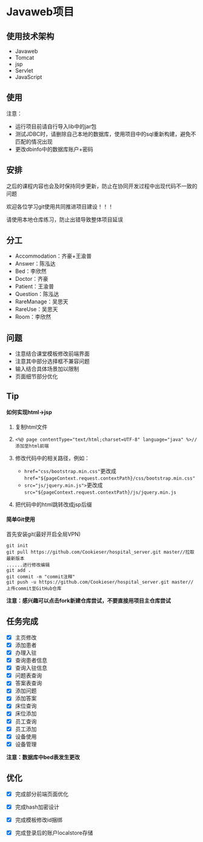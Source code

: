 # Javaweb项目

## 使用技术架构

* Javaweb
* Tomcat
* jsp
* Servlet
* JavaScript

## 使用

注意：

* 运行项目前请自行导入lib中的jar包
* 测试JDBC时，请删除自己本地的数据库，使用项目中的sql重新构建，避免不匹配的情况出现
* 更改dbinfo中的数据库账户+密码

## 安排

之后的课程内容也会及时保持同步更新，防止在协同开发过程中出现代码不一致的问题



欢迎各位学习git使用共同推进项目建设！！！

请使用本地仓库练习，防止出错导致整体项目延误

## 分工
- Accommodation：齐豪+王渝普
- Answer：陈泓达
- Bed：李欣然
- Doctor：齐豪
- Patient：王渝普
- Question：陈泓达
- RareManage：吴思天
- RareUse：吴思天
- Room：李欣然

## 问题

- 注意结合课堂模板修改前端界面
- 注意其中部分选择框不兼容问题
- 输入结合具体场景加以限制
- 页面细节部分优化

## Tip

#### 如何实现html->jsp

1. 复制html文件

2. ```
   <%@ page contentType="text/html;charset=UTF-8" language="java" %>//添加至html前端
   ```

3. 修改代码中的相关路径，例如：

   *  `href="css/bootstrap.min.css"`更改成`href="${pageContext.request.contextPath}/css/bootstrap.min.css"`
   * `src="js/jquery.min.js">`更改成`src="${pageContext.request.contextPath}/js/jquery.min.js`

4. 把代码中的html跳转改成jsp后缀

#### 简单Git使用

首先安装git(最好开启全局VPN)

```
git init
git pull https://github.com/Cookieser/hospital_server.git master//拉取最新版本
......进行修改编辑
git add .
git commit -m "commit注释"
git push -u https://github.com/Cookieser/hospital_server.git master//上传commit至GitHub仓库
```

**注意：感兴趣可以点击fork新建仓库尝试，不要直接用项目主仓库尝试**

## 任务完成

- [x] 主页修改
- [x] 添加患者
- [x] 办理入驻
- [x] 查询患者信息
- [x] 查询入驻信息
- [x] 问题表查询
- [x] 答案表查询
- [x] 添加问题
- [x] 添加答案
- [x] 床位查询
- [x] 床位添加
- [x] 员工查询
- [x] 员工添加
- [x] 设备使用
- [x] 设备管理

**注意：数据库中bed表发生更改**

## 优化

- [x] 完成部分前端页面优化
- [x] 完成hash加密设计
- [x] 完成模板修改id捆绑
- [x] 完成登录后的账户localstore存储

